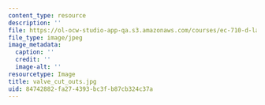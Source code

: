 ```yaml
---
content_type: resource
description: ''
file: https://ol-ocw-studio-app-qa.s3.amazonaws.com/courses/ec-710-d-lab-medical-technologies-for-the-developing-world-spring-2010/84742882fa274393bc3fb87cb324c37a_valve_cut_outs.jpg
file_type: image/jpeg
image_metadata:
  caption: ''
  credit: ''
  image-alt: ''
resourcetype: Image
title: valve_cut_outs.jpg
uid: 84742882-fa27-4393-bc3f-b87cb324c37a
---
```


